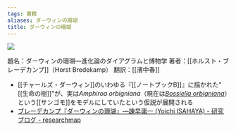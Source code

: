 ```yaml
---
tags: 書籍
aliases: ダーウィンの珊瑚
title: ダーウィンの珊瑚
---
```


![](https://www.hanmoto.com/bd/img/9784588009495_0.jpg)

 題名：ダーウィンの珊瑚—進化論のダイアグラムと博物学
 著者：[[ホルスト・ブレーデカンプ]]（Horst Bredekamp）
 翻訳：[[濱中春]]

-  [[チャールズ・ダーウィン]]のいわゆる『[[ノートブックB]]』に描かれた"[[生命の樹]]"が、実は*Amphiroa orbigniana*（現在は[*Bossiella orbigniana*](https://www.marinespecies.org/aphia.php?p=taxdetails&id=372744)）という[[サンゴモ]]をモデルにしていたという仮説が展開される
- [ブレーデカンプ『ダーウィンの珊瑚』—諫早庸一 (Yoichi ISAHAYA) - 研究ブログ - researchmap](https://researchmap.jp/blogs/blog_entries/view/111314/400a619c1362c473d73127903642c508?frame_id=644859)


